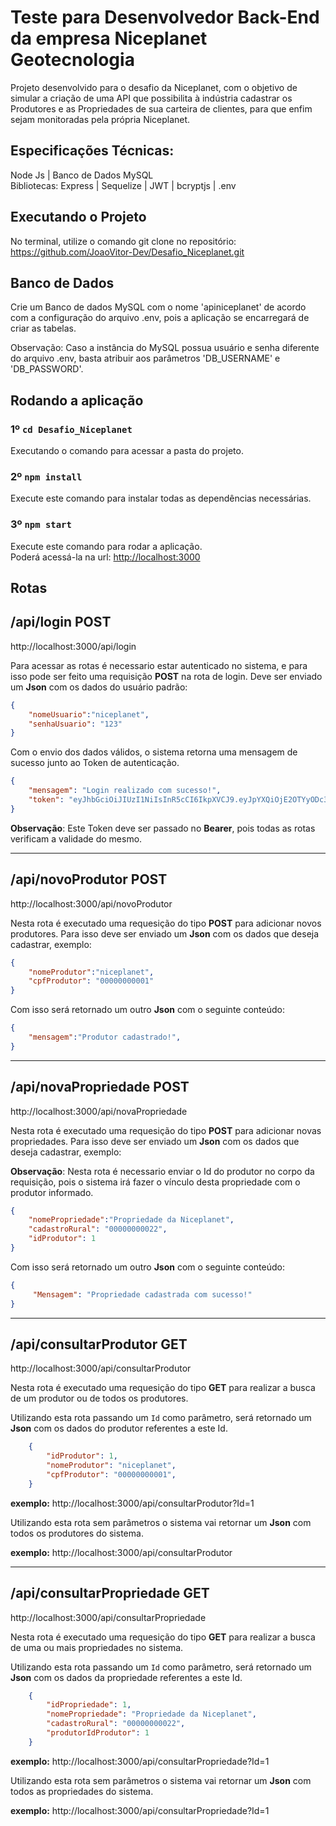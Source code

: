 
# Teste para Desenvolvedor Back-End da empresa Niceplanet Geotecnologia

Projeto desenvolvido para o desafio da Niceplanet, com o objetivo de simular a criação de uma API que possibilita à indústria cadastrar os Produtores e as Propriedades de sua carteira de clientes, para que enfim sejam monitoradas pela própria Niceplanet.



## Especificações Técnicas:
Node Js | Banco de Dados MySQL\
Bibliotecas: Express | Sequelize | JWT  | bcryptjs | .env


## Executando o Projeto

No terminal, utilize o comando git clone no repositório: https://github.com/JoaoVitor-Dev/Desafio_Niceplanet.git


## Banco de Dados
Crie um Banco de dados MySQL com o nome 'apiniceplanet' de acordo com a configuração do arquivo .env, pois a aplicação se encarregará de criar as tabelas.

Observação: Caso a instância do MySQL possua usuário e senha diferente do arquivo .env, basta atribuir aos parâmetros 'DB_USERNAME' e 'DB_PASSWORD'.





## Rodando a aplicação

### 1º `cd Desafio_Niceplanet`

Executando o comando para acessar a pasta do projeto.

### 2º `npm install`

Execute este comando para instalar todas as dependências necessárias.

### 3º `npm start`

Execute este comando para rodar a aplicação.\
Poderá acessá-la na url: [http://localhost:3000](http://localhost:3000)





## Rotas
/api/login **POST**
---------------

http://localhost:3000/api/login

Para acessar as rotas é necessario estar autenticado no sistema, e para isso pode ser feito uma requisição **POST** na rota de login. 
Deve ser enviado um **Json** com os dados do usuário padrão:


```json
{ 
    "nomeUsuario":"niceplanet",
    "senhaUsuario": "123" 
} 
```
Com o envio dos dados válidos, o sistema retorna uma mensagem de sucesso junto ao Token de autenticação.

```json
{ 
    "mensagem": "Login realizado com sucesso!",
    "token": "eyJhbGciOiJIUzI1NiIsInR5cCI6IkpXVCJ9.eyJpYXQiOjE2OTYyODc3MzcsImV4cCI6MTY5NjQ2MDUzN30.-6ikmL3Yu68XHdLy_K_WTQntn-3Fikw32WlOmVySWmA" 
}
```

**Observação**: Este Token deve ser passado no **Bearer**, pois todas as rotas verificam a validade do mesmo.

----
 
/api/novoProdutor **POST**
-------------------

http://localhost:3000/api/novoProdutor

Nesta rota é executado uma requesição do tipo **POST** para adicionar novos produtores. 
Para isso deve ser enviado um **Json** com os dados que deseja cadastrar, exemplo:

```json
{ 
    "nomeProdutor":"niceplanet", 
    "cpfProdutor": "00000000001" 
}
```

Com isso será retornado um outro **Json** com o seguinte conteúdo:

```json
{ 
    "mensagem":"Produtor cadastrado!", 
}
```

----
 
/api/novaPropriedade **POST**
-------------------

http://localhost:3000/api/novaPropriedade

Nesta rota é executado uma requesição do tipo **POST** para adicionar novas propriedades. 
Para isso deve ser enviado um **Json** com os dados que deseja cadastrar, exemplo:

**Observação**: Nesta rota é necessario enviar o Id do produtor no corpo da requisição, pois o sistema irá fazer o vínculo desta propriedade com o produtor informado. 

```json
{ 
    "nomePropriedade":"Propriedade da Niceplanet", 
    "cadastroRural": "00000000022",
    "idProdutor": 1
}
```

Com isso será retornado um outro **Json** com o seguinte conteúdo:

```json
{ 
     "Mensagem": "Propriedade cadastrada com sucesso!" 
}
```

----
 
/api/consultarProdutor **GET**
-------------------

http://localhost:3000/api/consultarProdutor

Nesta rota é executado uma requesição do tipo **GET** para realizar a busca de um produtor ou de todos os produtores.

Utilizando esta rota passando um ```Id``` como parâmetro, será retornado um **Json** com os dados do produtor referentes a este Id.

```json
    {
        "idProdutor": 1,
        "nomeProdutor": "niceplanet",
        "cpfProdutor": "00000000001",
    }
```


**exemplo:** http://localhost:3000/api/consultarProdutor?Id=1

Utilizando esta rota sem parâmetros o sistema vai retornar um **Json** com todos os produtores do sistema.

**exemplo:** http://localhost:3000/api/consultarProdutor


----
 
/api/consultarPropriedade **GET**
-------------------

http://localhost:3000/api/consultarPropriedade

Nesta rota é executado uma requesição do tipo **GET** para realizar a busca de uma ou mais propriedades no sistema.

Utilizando esta rota passando um ```Id``` como parâmetro, será retornado um **Json** com os dados da propriedade referentes a este Id.

```json
    {
        "idPropriedade": 1,
        "nomePropriedade": "Propriedade da Niceplanet",
        "cadastroRural": "00000000022",
        "produtorIdProdutor": 1
    }
```

**exemplo:** http://localhost:3000/api/consultarPropriedade?Id=1

Utilizando esta rota sem parâmetros o sistema vai retornar um **Json** com todos as propriedades do sistema.

**exemplo:** http://localhost:3000/api/consultarPropriedade?Id=1








